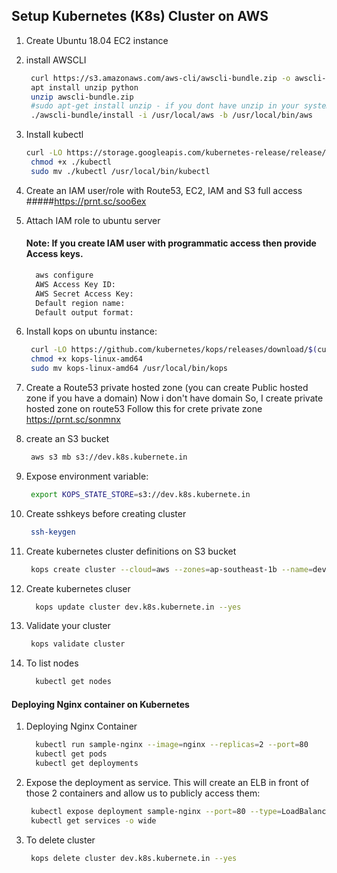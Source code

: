 
## Setup Kubernetes (K8s) Cluster on AWS


1. Create Ubuntu 18.04 EC2 instance
1. install AWSCLI
   ```sh  
    curl https://s3.amazonaws.com/aws-cli/awscli-bundle.zip -o awscli-bundle.zip
    apt install unzip python
    unzip awscli-bundle.zip
    #sudo apt-get install unzip - if you dont have unzip in your system
    ./awscli-bundle/install -i /usr/local/aws -b /usr/local/bin/aws
    ```
    
1. Install kubectl
   ```sh
   curl -LO https://storage.googleapis.com/kubernetes-release/release/$(curl -s https://storage.googleapis.com/kubernetes-release/release/stable.txt)/bin/linux/amd64/kubectl
    chmod +x ./kubectl
    sudo mv ./kubectl /usr/local/bin/kubectl
   ```
1. Create an IAM user/role  with Route53, EC2, IAM and S3 full access
 #####https://prnt.sc/soo6ex
1. Attach IAM role to ubuntu server

    #### Note: If you create IAM user with programmatic access then provide Access keys. 
   ```sh 
     aws configure
     AWS Access Key ID:
     AWS Secret Access Key:
     Default region name:
     Default output format:
    ```
1. Install kops on ubuntu instance:
   ```sh
    curl -LO https://github.com/kubernetes/kops/releases/download/$(curl -s https://api.github.com/repos/kubernetes/kops/releases/latest | grep tag_name | cut -d '"' -f 4)/kops-linux-amd64
    chmod +x kops-linux-amd64
    sudo mv kops-linux-amd64 /usr/local/bin/kops
    ```
1. Create a Route53 private hosted zone (you can create Public hosted zone if you have a domain)
   Now i don't have domain So, I create private hosted zone on route53
   Follow this for crete private zone
   https://prnt.sc/sonmnx

1. create an S3 bucket 
   ```sh
    aws s3 mb s3://dev.k8s.kubernete.in
   ```
1. Expose environment variable:
   ```sh 
    export KOPS_STATE_STORE=s3://dev.k8s.kubernete.in
   ```
1. Create sshkeys before creating cluster
   ```sh
    ssh-keygen
   ```
1. Create kubernetes cluster definitions on S3 bucket 
   ```sh 
    kops create cluster --cloud=aws --zones=ap-southeast-1b --name=dev.k8s.kubernete.in --dns-zone=valaxy.in --dns private
    ```
1. Create kubernetes cluser
    ```sh 
      kops update cluster dev.k8s.kubernete.in --yes
     ```
1. Validate your cluster 
     ```sh 
      kops validate cluster
    ```

1. To list nodes
   ```sh 
     kubectl get nodes 
   ```

#### Deploying Nginx container on Kubernetes 
1. Deploying Nginx Container
    ```sh 
      kubectl run sample-nginx --image=nginx --replicas=2 --port=80
      kubectl get pods
      kubectl get deployments
   ```
   
1. Expose the deployment as service. This will create an ELB in front of those 2 containers and allow us to publicly access them:
   ```sh 
    kubectl expose deployment sample-nginx --port=80 --type=LoadBalancer
    kubectl get services -o wide
    ```
 1. To delete cluster
    ```sh
     kops delete cluster dev.k8s.kubernete.in --yes
    ```
